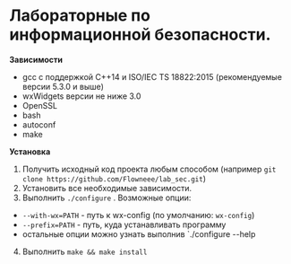 # Лабораторные по информационной безопасности.

**Зависимости**
 - gcc с поддержкой С++14 и ISO/IEC TS 18822:2015 (рекомендуемые версии 5.3.0 и выше)
 - wxWidgets версии не ниже 3.0
 - OpenSSL 
 - bash
 - autoconf
 - make
 
**Установка**

 1. Получить исходный код проекта любым способом (например `git clone https://github.com/Flowneee/lab_sec.git`) 
 2. Установить все необходимые зависимости.
 3. Выполнить `./configure` . Возможные опции:
  - `--with-wx=PATH` - путь к wx-config (по умолчанию: `wx-config`)
  - `--prefix=PATH` - путь, куда устанавливать программу
  - остальные опции можно узнать выполнив `./configure --help
 4. Выполнить `make && make install`
